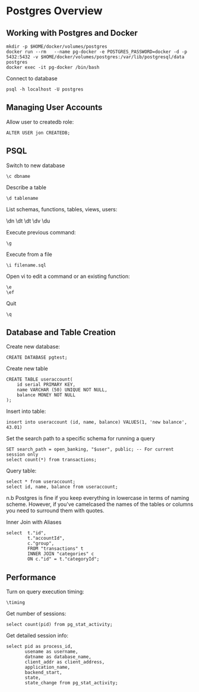 # Postgres Overview

## Working with Postgres and Docker

```
mkdir -p $HOME/docker/volumes/postgres
docker run --rm   --name pg-docker -e POSTGRES_PASSWORD=docker -d -p 5432:5432 -v $HOME/docker/volumes/postgres:/var/lib/postgresql/data  postgres
docker exec -it pg-docker /bin/bash
```

Connect to database

    psql -h localhost -U postgres

## Managing User Accounts

Allow user to createdb role:

    ALTER USER jon CREATEDB;

## PSQL

Switch to new database

    \c dbname
   
Describe a table

    \d tablename
    
List schemas, functions, tables, views, users:

  \dn
  \dt
  \dt
  \dv
  \du
  
Execute previous command:

    \g
    
Execute from a file

    \i filename.sql

Open vi to edit a command or an existing function:

    \e
    \ef
    
Quit

    \q
    
## Database and Table Creation

Create new database:

    CREATE DATABASE pgtest;

Create new table

    CREATE TABLE useraccount(
        id serial PRIMARY KEY,
        name VARCHAR (50) UNIQUE NOT NULL,
        balance MONEY NOT NULL
    );
    
Insert into table:

    insert into useraccount (id, name, balance) VALUES(1, 'new balance', 43.01)

Set the search path to a specific schema for running a query

    SET search_path = open_banking, "$user", public; -- For current session only
    select count(*) from transactions;

Query table:

    select * from useraccount;
    select id, name, balance from useraccount;
    
n.b Postgres is fine if you keep everything in lowercase in terms of naming scheme.  However, if you've camelcased the names of the tables or columns you need to surround them with quotes.

Inner Join with Aliases

    select  t."id", 
            t."accountId",
            c."group",
            FROM "transactions" t
            INNER JOIN "categories" c
            ON c."id" = t."categoryId";
    
## Performance

Turn on query execution timing:

    \timing
    
Get number of sessions:

    select count(pid) from pg_stat_activity;
    
Get detailed session info:

```
select pid as process_id, 
       usename as username, 
       datname as database_name, 
       client_addr as client_address, 
       application_name,
       backend_start,
       state,
       state_change from pg_stat_activity;
```
